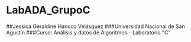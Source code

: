 # LabADA_GrupoC

##Jessica Geraldine Hancco Velásquez
###Universidad Nacional de San Agustín
###Curso: Análisis y datos de Algoritmos - Laboratorio "C"   
